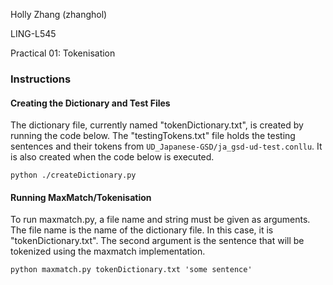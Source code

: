 Holly Zhang (zhanghol)

LING-L545

Practical 01: Tokenisation


### Instructions

#### Creating the Dictionary and Test Files

The dictionary file, currently named "tokenDictionary.txt", is created by running the code below. The "testingTokens.txt" file holds the testing sentences and their tokens from `UD_Japanese-GSD/ja_gsd-ud-test.conllu`. It is also created when the code below is executed. 

`python ./createDictionary.py`


#### Running MaxMatch/Tokenisation

To run maxmatch.py, a file name and string must be given as arguments. The file name is the name of the dictionary file. In this case, it is "tokenDictionary.txt". The second argument is the sentence that will be tokenized using the maxmatch implementation.
 
`python maxmatch.py tokenDictionary.txt 'some sentence'`
